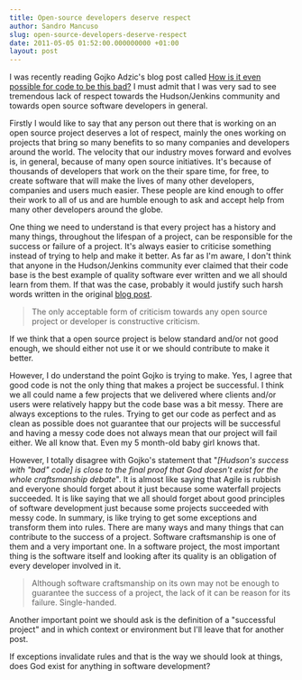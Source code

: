 ```yaml
---
title: Open-source developers deserve respect 
author: Sandro Mancuso
slug: open-source-developers-deserve-respect 
date: 2011-05-05 01:52:00.000000000 +01:00 
layout: post 
--- 
```


I was recently reading Gojko Adzic&#39;s blog
post called <a href="http://gojko.net/2011/04/05/how-is-it-even-possible-code-to-be-this-bad/">How is it even possible for code to be this
bad?</a>
I must admit that I was very sad to see tremendous lack of respect
towards the Hudson/Jenkins community and towards open source software
developers in general.

Firstly I would like to say that any person out there that is working on
an open source project deserves a lot of respect, mainly the ones
working on projects that bring so many benefits to so many companies and
developers around the world. The velocity that our industry moves
forward and evolves is, in general, because of many open source
initiatives. It&#39;s because of thousands of developers that work on the
their spare time, for free, to create software that will make the lives
of many other developers, companies and users much easier. These people
are kind enough to offer their work to all of us and are humble enough
to ask and accept help from many other developers around the globe. 

One thing we need to understand is that every project has a history and
many things, throughout the lifespan of a project, can be responsible
for the success or failure of a project. It&#39;s always easier to criticise
something instead of trying to help and make it better. As far as I&#39;m
aware, I don&#39;t think that anyone in the Hudson/Jenkins community ever
claimed that their code base is the best example of quality software
ever written and we all should learn from them. If that was the case,
probably it would justify such harsh words written in the original <a href="http://gojko.net/2011/04/05/how-is-it-even-possible-code-to-be-this-bad/">blog
post</a>. 

<blockquote>
The only acceptable form of criticism towards any open source project
or developer is constructive criticism.
</blockquote>

If we think that a open source project is below standard and/or not good
enough, we should either not use it or we should contribute to make it
better. 

However, I do understand the point Gojko is trying to make. Yes, I agree
that good code is not the only thing that makes a project be successful.
I think we all could name a few projects that we delivered where clients
and/or users were relatively happy but the code base was a bit messy.
There are always exceptions to the rules. Trying to get our code as
perfect and as clean as possible does not guarantee that our projects
will be successful and having a messy code does not always mean that our
project will fail either. We all know that. Even my 5 month-old baby
girl knows that. 

However, I totally disagree with Gojko&#39;s statement that &quot;<em>[Hudson&#39;s
success with &quot;bad&quot; code] is close to the final proof that God doesn&#39;t
exist for the whole craftsmanship debate</em>&quot;. It is almost like saying
that Agile is rubbish and everyone should forget about it just because
some waterfall projects succeeded. It is like saying that we all should
forget about good principles of software development just because some
projects succeeded with messy code. In summary, is like trying to get
some exceptions and transform them into rules. There are many ways and
many things that can contribute to the success of a project. Software
craftsmanship is one of them and a very important one. In a software
project, the most important thing is the software itself and looking
after its quality is an obligation of every developer involved in it.

<blockquote>
Although software craftsmanship on its own may not be enough to
guarantee the success of a project, the lack of it can be reason for
its failure. Single-handed.
</blockquote>

Another important point we should ask is the definition of a &quot;successful
project&quot; and in which context or environment but I&#39;ll leave that for
another post.

If exceptions invalidate rules and that is the way we should look at
things, does God exist for anything in software development?
